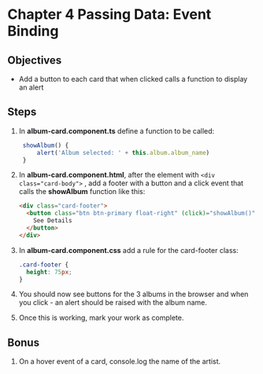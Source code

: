 # Chapter 4 Passing Data: Event Binding

## Objectives

- Add a button to each card that when clicked calls a function to display an alert

## Steps

1. In **album-card.component.ts** define a function to be called:

   ```javascript
    showAlbum() {
        alert('Album selected: ' + this.album.album_name)
    }
   ```

2. In **album-card.component.html**, after the element with `<div class="card-body">` , add a footer with a button and a click event that calls the **showAlbum** function like this:

   ```html
   <div class="card-footer">
     <button class="btn btn-primary float-right" (click)="showAlbum()">
       See Details
     </button>
   </div>
   ```

3. In **album-card.component.css** add a rule for the card-footer class:

   ```css
   .card-footer {
     height: 75px;
   }
   ```

4. You should now see buttons for the 3 albums in the browser and when you click - an alert should be raised with the album name.

5. Once this is working, mark your work as complete.

## Bonus

1. On a hover event of a card, console.log the name of the artist.
